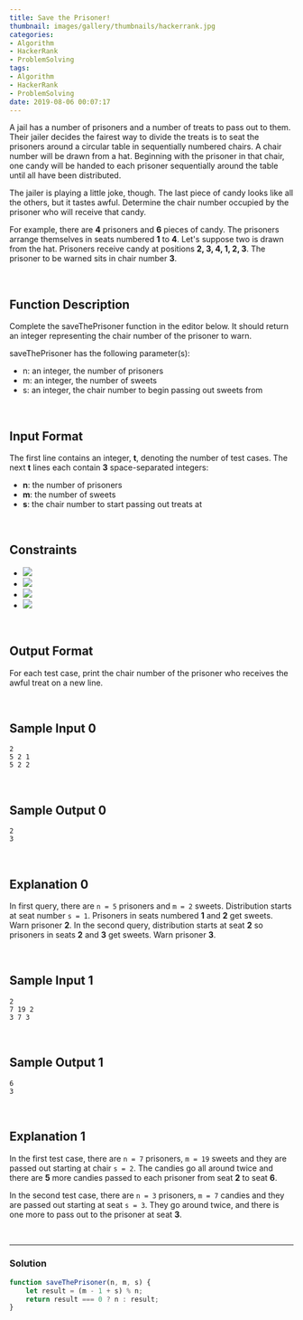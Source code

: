 ```yaml
---
title: Save the Prisoner!
thumbnail: images/gallery/thumbnails/hackerrank.jpg
categories:
- Algorithm
- HackerRank
- ProblemSolving
tags:
- Algorithm
- HackerRank
- ProblemSolving
date: 2019-08-06 00:07:17
---
```

  
  
  
A jail has a number of prisoners and a number of treats to pass out to them. Their jailer decides the fairest way to divide the treats is to seat the prisoners around a circular table in sequentially numbered chairs. A chair number will be drawn from a hat. Beginning with the prisoner in that chair, one candy will be handed to each prisoner sequentially around the table until all have been distributed.

The jailer is playing a little joke, though. The last piece of candy looks like all the others, but it tastes awful. Determine the chair number occupied by the prisoner who will receive that candy.

For example, there are **4** prisoners and **6** pieces of candy. The prisoners arrange themselves in seats numbered **1** to **4**. Let's suppose two is drawn from the hat. Prisoners receive candy at positions **2, 3, 4, 1, 2, 3**. The prisoner to be warned sits in chair number **3**.


<br/>
<!-- more -->

## Function Description

Complete the saveThePrisoner function in the editor below. It should return an integer representing the chair number of the prisoner to warn.

saveThePrisoner has the following parameter(s):

- n: an integer, the number of prisoners
- m: an integer, the number of sweets
- s: an integer, the chair number to begin passing out sweets from

<br/>

## Input Format

The first line contains an integer, **t**, denoting the number of test cases. 
The next **t** lines each contain **3** space-separated integers: 
- **n**: the number of prisoners 
- **m**: the number of sweets 
- **s**: the chair number to start passing out treats at

<br/>

## Constraints

- ![](https://latex.codecogs.com/gif.latex?1\leq&space;t\leq&space;100)
- ![](https://latex.codecogs.com/gif.latex?1\leq&space;n\leq&space;10^{9})
- ![](https://latex.codecogs.com/gif.latex?1\leq&space;m\leq&space;10^{9})
- ![](https://latex.codecogs.com/gif.latex?1\leq&space;s\leq&space;n)

<br/>

## Output Format

For each test case, print the chair number of the prisoner who receives the awful treat on a new line.


<br/>

## Sample Input 0
```
2
5 2 1
5 2 2
```


<br/>

## Sample Output 0
```
2
3
```


<br/>

## Explanation 0

In first query, there are `n = 5` prisoners and `m = 2` sweets. Distribution starts at seat number `s = 1`. Prisoners in seats numbered **1** and **2** get sweets. Warn prisoner **2**. 
In the second query, distribution starts at seat **2** so prisoners in seats **2** and **3** get sweets. Warn prisoner **3**.

<br/>

## Sample Input 1
```
2
7 19 2
3 7 3
```


<br/>

## Sample Output 1
```
6
3
```


<br/>

## Explanation 1

In the first test case, there are `n = 7` prisoners, `m = 19` sweets and they are passed out starting at chair `s = 2`. The candies go all around twice and there are **5** more candies passed to each prisoner from seat **2** to seat **6**.

In the second test case, there are `n = 3` prisoners, `m = 7` candies and they are passed out starting at seat `s = 3`. They go around twice, and there is one more to pass out to the prisoner at seat **3**.

<br/>

---

### Solution

```javascript
function saveThePrisoner(n, m, s) {
    let result = (m - 1 + s) % n;
    return result === 0 ? n : result;
}
```
